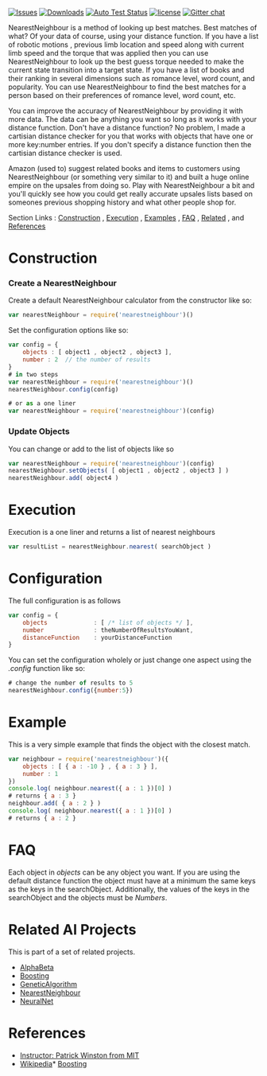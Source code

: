 [![Issues][issues-image]][issues-url] [![Downloads][downloads-image]][downloads-url] [![Auto Test Status][travis-image]][travis-url] [![license][license-image]][license-url] [![Gitter chat][gitter-image]][gitter-url]

NearestNeighbour is a method of looking up best matches.  Best matches of what?  Of your data of course, using your distance function.  If you have a list of robotic motions , previous limb location and speed along with current limb speed and the torque that was applied then you can use NearestNeighbour to look up the best guess torque needed to make the current state transition into a target state.  If you have a list of books and their ranking in several dimensions such as romance level, word count, and popularity.  You can use NearestNeighbour to find the best matches for a person based on their preferences of romance level, word count, etc.

You can improve the accuracy of NearestNeighbour by providing it with more data.  The data can be anything you want so long as it works with your distance function.  Don't have a distance function?  No problem, I made a cartisian distance checker for you that works with objects that have one or more key:number entries.  If you don't specify a distance function then the cartisian distance checker is used.

Amazon (used to) suggest related books and items to customers using NearestNeighbour (or something very similar to it) and built a huge online empire on the upsales from doing so.  Play with NearestNeighbour a bit and you'll quickly see how you could get really accurate upsales lists based on someones previous shopping history and what other people shop for.

Section Links : [Construction](#construction) , [Execution](#execution) , [Examples](#example) , [FAQ](#faq) , [Related](#related-ai-projects) , and [References](#references)

# Construction

### Create a NearestNeighbour
Create a default NearestNeighbour calculator from the constructor like so:
```js
var nearestNeighbour = require('nearestneighbour')()
```
Set the configuration options like so:
```js
var config = {
	objects : [ object1 , object2 , object3 ],
	number : 2  // the number of results
}
# in two steps
var nearestNeighbour = require('nearestneighbour')()
nearestNeighbour.config(config)

# or as a one liner
var nearestNeighbour = require('nearestneighbour')(config)
```

### Update Objects
You can change or add to the list of objects like so
```js
var nearestNeighbour = require('nearestneighbour')(config)
nearestNeighbour.setObjects( [ object1 , object2 , object3 ] )
nearestNeighbour.add( object4 )
```

# Execution
Execution is a one liner and returns a list of nearest neighbours
```js
var resultList = nearestNeighbour.nearest( searchObject )
```

# Configuration
The full configuration is as follows
```js
var config = {
	objects 			: [ /* list of objects */ ],
	number				: theNumberOfResultsYouWant,
	distanceFunction	: yourDistanceFunction
}
```
You can set the configuration wholely or just change one aspect using the *.config* function like so:
```js
# change the number of results to 5
nearestNeighbour.config({number:5})
```

# Example
This is a very simple example that finds the object with the closest match.
```js
var neighbour = require('nearestneighbour')({ 
	objects : [ { a : -10 } , { a : 3 } ],
	number : 1
})
console.log( neighbour.nearest({ a : 1 })[0] )
# returns { a : 3 }
neighbour.add( { a : 2 } )
console.log( neighbour.nearest({ a : 1 })[0] )
# returns { a : 2 }
```
# FAQ
Each object in *objects* can be any object you want.  If you are using the default distance function the object must have at a minimum the same keys as the keys in the searchObject.  Additionally, the values of the keys in the searchObject and the objects must be *Numbers*.


# Related AI Projects
This is part of a set of related projects.

* [AlphaBeta](https://www.npmjs.com/package/alphabeta)
* [Boosting](https://www.npmjs.com/package/boosting)
* [GeneticAlgorithm](https://www.npmjs.com/package/geneticalgorithm)
* [NearestNeighbour](https://www.npmjs.com/package/nearestneighbour)
* [NeuralNet](https://www.npmjs.com/package/neuralnet)

# References

* [Instructor: Patrick Winston from MIT](http://www.youtube.com/v/09mb78oiPkA)
* [Wikipedia](https://en.wikipedia.org/wiki/K-nearest_neighbors_algorithm)* [Boosting](https://www.npmjs.com/package/boosting)

[issues-url]: https://github.com/panchishin/nearestneighbour/issues
[issues-image]: https://img.shields.io/github/issues/panchishin/nearestneighbour.svg

[gitter-url]: https://gitter.im/panchishin/nearestneighbour
[gitter-image]: https://badges.gitter.im/panchishin/nearestneighbour.png

[downloads-image]: http://img.shields.io/npm/dm/nearestneighbour.svg
[downloads-url]: https://www.npmjs.com/~panchishin

[travis-url]: https://travis-ci.org/panchishin/nearestneighbour
[travis-image]: http://img.shields.io/travis/panchishin/nearestneighbour.svg

[license-image]: https://img.shields.io/badge/license-Unlicense-green.svg
[license-url]: https://tldrlegal.com/license/unlicense

